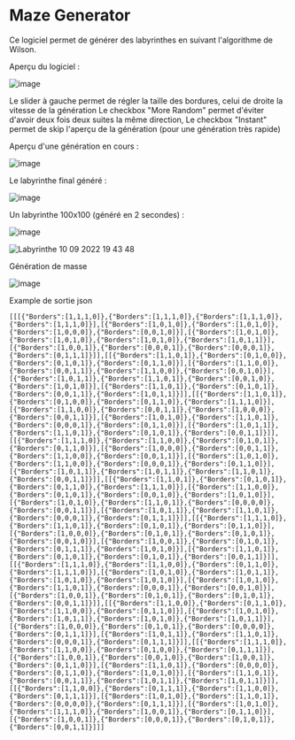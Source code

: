 # Maze Generator

Ce logiciel permet de générer des labyrinthes en suivant l'algorithme de Wilson.

Aperçu du logiciel :

![image](https://user-images.githubusercontent.com/56195432/189495376-b27eeff2-39d8-49d1-b75a-dc26b30413b8.png)

Le slider à gauche permet de régler la taille des bordures, celui de droite la vitesse de la génération 
Le checkbox "More Random" permet d'éviter d'avoir deux fois deux suites la même direction,
Le checkbox "Instant" permet de skip l'aperçu de la génération (pour une génération très rapide)

Aperçu d'une génération en cours :

![image](https://user-images.githubusercontent.com/56195432/189516468-006d33c1-c1c2-48ee-8d77-45b533b24a2d.png)

Le labyrinthe final généré : 

![image](https://user-images.githubusercontent.com/56195432/189516471-79f7f068-6ec3-437f-9a80-a74678338f81.png)

Un labyrinthe 100x100 (généré en 2 secondes) :

![image](https://user-images.githubusercontent.com/56195432/189495417-a4cb4f7b-f6e7-4f35-86b6-1802e52e2333.png)

![Labyrinthe 10 09 2022 19 43 48](https://user-images.githubusercontent.com/56195432/189495436-806d79d5-487a-47e1-a726-dedcdeafc3eb.png)

Génération de masse

![image](https://user-images.githubusercontent.com/56195432/189495456-00fab476-3f8e-4644-9608-61907507c33c.png)

Example de sortie json

```
[[[{"Borders":[1,1,1,0]},{"Borders":[1,1,1,0]},{"Borders":[1,1,1,0]},{"Borders":[1,1,1,0]}],[{"Borders":[1,0,1,0]},{"Borders":[1,0,1,0]},{"Borders":[1,0,0,0]},{"Borders":[0,0,1,0]}],[{"Borders":[1,0,1,0]},{"Borders":[1,0,1,0]},{"Borders":[1,0,1,0]},{"Borders":[1,0,1,1]}],[{"Borders":[1,0,0,1]},{"Borders":[0,0,0,1]},{"Borders":[0,0,0,1]},{"Borders":[0,1,1,1]}]],[[{"Borders":[1,1,0,1]},{"Borders":[0,1,0,0]},{"Borders":[0,1,0,1]},{"Borders":[0,1,1,0]}],[{"Borders":[1,1,0,0]},{"Borders":[0,0,1,1]},{"Borders":[1,1,0,0]},{"Borders":[0,0,1,0]}],[{"Borders":[1,0,1,1]},{"Borders":[1,1,0,1]},{"Borders":[0,0,1,0]},{"Borders":[1,0,1,0]}],[{"Borders":[1,1,0,1]},{"Borders":[0,1,0,1]},{"Borders":[0,0,1,1]},{"Borders":[1,0,1,1]}]],[[{"Borders":[1,1,0,1]},{"Borders":[0,1,0,0]},{"Borders":[0,1,1,0]},{"Borders":[1,1,1,0]}],[{"Borders":[1,1,0,0]},{"Borders":[0,0,1,1]},{"Borders":[1,0,0,0]},{"Borders":[0,0,1,1]}],[{"Borders":[1,0,1,0]},{"Borders":[1,1,0,1]},{"Borders":[0,0,0,1]},{"Borders":[0,1,1,0]}],[{"Borders":[1,0,1,1]},{"Borders":[1,1,0,1]},{"Borders":[0,1,0,1]},{"Borders":[0,0,1,1]}]],[[{"Borders":[1,1,1,0]},{"Borders":[1,1,0,0]},{"Borders":[0,1,0,1]},{"Borders":[0,1,1,0]}],[{"Borders":[1,0,0,0]},{"Borders":[0,0,1,1]},{"Borders":[1,1,0,0]},{"Borders":[0,0,1,1]}],[{"Borders":[1,0,1,0]},{"Borders":[1,1,0,0]},{"Borders":[0,0,0,1]},{"Borders":[0,1,1,0]}],[{"Borders":[1,0,1,1]},{"Borders":[1,0,1,1]},{"Borders":[1,1,0,1]},{"Borders":[0,0,1,1]}]],[[{"Borders":[1,1,0,1]},{"Borders":[0,1,0,1]},{"Borders":[0,1,1,0]},{"Borders":[1,1,1,0]}],[{"Borders":[1,1,0,0]},{"Borders":[0,1,0,1]},{"Borders":[0,0,1,0]},{"Borders":[1,0,1,0]}],[{"Borders":[1,0,1,0]},{"Borders":[1,1,0,1]},{"Borders":[0,0,0,0]},{"Borders":[0,0,1,1]}],[{"Borders":[1,0,1,1]},{"Borders":[1,1,0,1]},{"Borders":[0,0,0,1]},{"Borders":[0,1,1,1]}]],[[{"Borders":[1,1,1,0]},{"Borders":[1,1,0,1]},{"Borders":[0,1,0,1]},{"Borders":[0,1,1,0]}],[{"Borders":[1,0,0,0]},{"Borders":[0,1,0,1]},{"Borders":[0,1,0,1]},{"Borders":[0,0,1,0]}],[{"Borders":[1,0,0,1]},{"Borders":[0,1,0,1]},{"Borders":[0,1,1,1]},{"Borders":[1,0,1,0]}],[{"Borders":[1,1,0,1]},{"Borders":[0,1,0,1]},{"Borders":[0,1,0,1]},{"Borders":[0,0,1,1]}]],[[{"Borders":[1,1,1,0]},{"Borders":[1,1,0,0]},{"Borders":[0,1,1,0]},{"Borders":[1,1,1,0]}],[{"Borders":[1,0,1,0]},{"Borders":[1,0,1,1]},{"Borders":[1,0,1,0]},{"Borders":[1,0,1,0]}],[{"Borders":[1,0,1,0]},{"Borders":[1,1,0,1]},{"Borders":[0,0,0,1]},{"Borders":[0,0,1,0]}],[{"Borders":[1,0,0,1]},{"Borders":[0,1,0,1]},{"Borders":[0,1,0,1]},{"Borders":[0,0,1,1]}]],[[{"Borders":[1,1,0,0]},{"Borders":[0,1,1,0]},{"Borders":[1,1,0,0]},{"Borders":[0,1,1,0]}],[{"Borders":[1,0,1,0]},{"Borders":[1,0,1,1]},{"Borders":[1,0,1,0]},{"Borders":[1,0,1,1]}],[{"Borders":[1,0,0,0]},{"Borders":[0,1,0,1]},{"Borders":[0,0,0,0]},{"Borders":[0,1,1,1]}],[{"Borders":[1,0,1,1]},{"Borders":[1,1,0,1]},{"Borders":[0,0,0,1]},{"Borders":[0,1,1,1]}]],[[{"Borders":[1,1,1,0]},{"Borders":[1,1,0,0]},{"Borders":[0,1,0,0]},{"Borders":[0,1,1,1]}],[{"Borders":[1,0,0,1]},{"Borders":[0,0,1,0]},{"Borders":[1,0,0,1]},{"Borders":[0,1,1,0]}],[{"Borders":[1,1,0,1]},{"Borders":[0,0,0,0]},{"Borders":[0,1,1,0]},{"Borders":[1,0,1,0]}],[{"Borders":[1,1,0,1]},{"Borders":[0,0,1,1]},{"Borders":[1,0,1,1]},{"Borders":[1,0,1,1]}]],[[{"Borders":[1,1,0,0]},{"Borders":[0,1,1,1]},{"Borders":[1,1,0,0]},{"Borders":[0,1,1,1]}],[{"Borders":[1,0,1,0]},{"Borders":[1,1,0,1]},{"Borders":[0,0,0,0]},{"Borders":[0,1,1,1]}],[{"Borders":[1,0,1,0]},{"Borders":[1,1,1,0]},{"Borders":[1,0,0,1]},{"Borders":[0,1,1,0]}],[{"Borders":[1,0,0,1]},{"Borders":[0,0,0,1]},{"Borders":[0,1,0,1]},{"Borders":[0,0,1,1]}]]]
```
